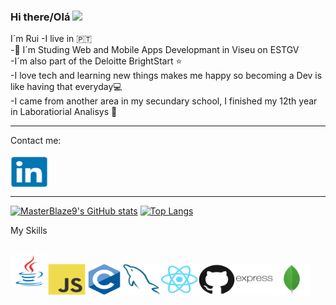 ### Hi there/Olá <img src="https://github.com/TheDudeThatCode/TheDudeThatCode/blob/master/Assets/Hi.gif" width="29px">
I´m Rui
  -I live in :portugal:<br>
  -:school: I´m Studing Web and Mobile Apps Developmant in Viseu on ESTGV<br>
  -I´m also part of the Deloitte BrightStart :star:<br>
  -I love tech and learning new things makes me happy so becoming a Dev is like having that everyday:computer:<br>
  -I came from another area in my secundary school, I finished my 12th year in Laboratiorial Analisys :test_tube:

<hr>



Contact me:<br><br>
<a href="https://www.linkedin.com/in/rui-sim%C3%B5es-0001441b7/" target="_blank">
  <img align="center" alt="Rui-LinkedIn" height="50" width="60" src="https://raw.githubusercontent.com/devicons/devicon/master/icons/linkedin/linkedin-original.svg"></img>
</a>
<br>
<hr>


[![MasterBlaze9's GitHub stats](https://github-readme-stats.vercel.app/api?username=masterblaze9)](https://github.com/masterblaze9/github-readme-stats)
 [![Top Langs](https://github-readme-stats.vercel.app/api/top-langs/?username=masterblaze9)](https://github.com/masterblaze9/github-readme-stats)


My Skills

<br>
  <img align="left" alt="Java-Icon" height="50" width="60" style="max-width:100%" style="display:inline-block" src="https://raw.githubusercontent.com/devicons/devicon/master/icons/java/java-original.svg"></img>

  
  <img align="left" alt="Java-Icon" height="50" width="60" style="max-width:100%" src="https://raw.githubusercontent.com/devicons/devicon/master/icons/javascript/javascript-original.svg"></img>
  
  <img align="left" alt="Java-Icon" height="50" width="60" style="max-width:100%" src="https://raw.githubusercontent.com/devicons/devicon/master/icons/c/c-original.svg"></img>
  
  <img align="left" alt="Java-Icon" height="50" width="60" style="max-width:100%" src="https://raw.githubusercontent.com/devicons/devicon/master/icons/mysql/mysql-original.svg"></img>
  
  <img align="left" alt="Java-Icon" height="50" width="60" style="max-width:100%" src="https://raw.githubusercontent.com/devicons/devicon/master/icons/react/react-original.svg"></img>
  
  <img align="left" alt="Java-Icon" height="50" width="60" style="max-width:100%" src="https://raw.githubusercontent.com/devicons/devicon/master/icons/github/github-original.svg"></img>
   
  <img align="left" alt="Java-Icon" height="50" width="60" style="max-width:100%" src="https://raw.githubusercontent.com/devicons/devicon/master/icons/express/express-original-wordmark.svg"></img>
  
  <img align="left" alt="Java-Icon" height="50" width="60" style="max-width:100%" src="https://raw.githubusercontent.com/devicons/devicon/master/icons/mongodb/mongodb-original.svg"></img>

